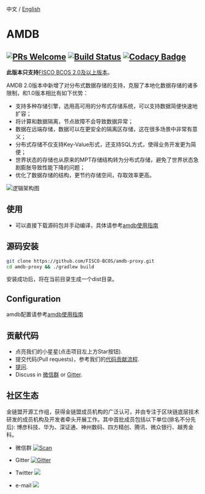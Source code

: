 中文 / [English](./README.md)
# AMDB

[![PRs Welcome](https://img.shields.io/badge/PRs-welcome-brightgreen.svg?style=flat-square)](http://makeapullrequest.com)
[![Build Status](https://travis-ci.org/FISCO-BCOS/amdb-proxy.svg?branch=master)](https://travis-ci.org/FISCO-BCOS/amdb-proxy)
[![Codacy Badge](https://api.codacy.com/project/badge/Grade/e76b787651514cccadd0a22a409e4dd0)](https://www.codacy.com/app/fisco/AMDB?utm_source=github.com&amp;utm_medium=referral&amp;utm_content=FISCO-BCOS/AMDB&amp;utm_campaign=Badge_Grade)
---

**此版本只支持**[FISCO BCOS 2.0及以上版本](https://fisco-bcos-documentation.readthedocs.io/zh_CN/latest/)。

AMDB 2.0版本中新增了对分布式数据存储的支持，克服了本地化数据存储的诸多限制，和1.0版本相比有如下优势：
- 支持多种存储引擎，选用高可用的分布式存储系统，可以支持数据简便快速地扩容；
- 将计算和数据隔离，节点故障不会导致数据异常；
- 数据在远端存储，数据可以在更安全的隔离区存储，这在很多场景中非常有意义；
- 分布式存储不仅支持Key-Value形式，还支持SQL方式，使得业务开发更为简便；
- 世界状态的存储也从原来的MPT存储结构转为分布式存储，避免了世界状态急剧膨胀导致性能下降的问题；
- 优化了数据存储的结构，更节约存储空间，存取效率更高。

![逻辑架构图](https://fisco-bcos-documentation.readthedocs.io/zh_CN/latest/_images/logic_archite.png) 

## 使用

- 可以直接下载源码包并手动编译，具体请参考[amdb使用指南](https://fisco-bcos-documentation.readthedocs.io/zh_CN/latest/docs/manual/distributed_storage.html)

## 源码安装
```bash
git clone https://github.com/FISCO-BCOS/amdb-proxy.git
cd amdb-proxy && ./gradlew build
```
安装成功后，将在当前目录生成一个dist目录。

## Configuration
amdb配置请参考[amdb使用指南](https://fisco-bcos-documentation.readthedocs.io/zh_CN/latest/docs/manual/distributed_storage.html)

## 贡献代码
- 点亮我们的小星星(点击项目左上方Star按钮).
- 提交代码(Pull requests)，参考我们的[代码贡献流程](CONTRIBUTING.md).
- [提问](https://github.com/FISCO-BCOS/AMDB/issues).
- Discuss in [微信群](image/WeChatQR.jpg)  or [Gitter](https://gitter.im/fisco-bcos/Lobby).

## 社区生态

金链盟开源工作组，获得金链盟成员机构的广泛认可，并由专注于区块链底层技术研发的成员机构及开发者牵头开展工作。其中首批成员包括以下单位(排名不分先后): 博彦科技、华为、深证通、神州数码、四方精创、腾讯、微众银行、越秀金科。

- 微信群 [![Scan](https://img.shields.io/badge/style-Scan_QR_Code-green.svg?logo=wechat&longCache=false&style=social&label=Group)](image/WeChatQR.jpg) 

- Gitter [![Gitter](https://img.shields.io/badge/style-on_gitter-green.svg?logo=gitter&longCache=false&style=social&label=Chat)](https://gitter.im/fisco-bcos/Lobby) 

- Twitter [![](https://img.shields.io/twitter/url/http/shields.io.svg?style=social&label=Follow@FiscoBcos)](https://twitter.com/FiscoBcos)

- e-mail [![](https://img.shields.io/twitter/url/http/shields.io.svg?logo=Gmail&style=social&label=service@fisco.com.cn)](mailto:service@fisco.com.cn)
